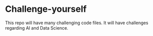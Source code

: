 # Challenge-yourself
This repo will have many challenging code files.
It will have challenges regarding AI and Data Science.
